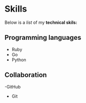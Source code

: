 # Skills 

 Below is a _list_ of my **technical skils:**

## Programming languages
- Ruby
- Go
- Python

## Collaboration
-GitHub
- Git
